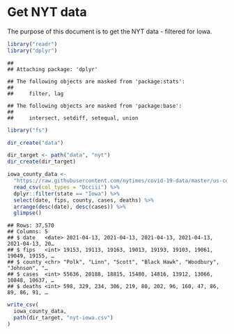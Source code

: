Get NYT data
================

The purpose of this document is to get the NYT data - filtered for Iowa.

``` r
library("readr")
library("dplyr")
```

    ## 
    ## Attaching package: 'dplyr'

    ## The following objects are masked from 'package:stats':
    ## 
    ##     filter, lag

    ## The following objects are masked from 'package:base':
    ## 
    ##     intersect, setdiff, setequal, union

``` r
library("fs")
```

``` r
dir_create("data")

dir_target <- path("data", "nyt")
dir_create(dir_target)
```

``` r
iowa_county_data <- 
  "https://raw.githubusercontent.com/nytimes/covid-19-data/master/us-counties.csv" %>%
  read_csv(col_types = "Dcciii") %>%
  dplyr::filter(state == "Iowa") %>%
  select(date, fips, county, cases, deaths) %>%
  arrange(desc(date), desc(cases)) %>%
  glimpse()
```

    ## Rows: 37,570
    ## Columns: 5
    ## $ date   <date> 2021-04-13, 2021-04-13, 2021-04-13, 2021-04-13, 2021-04-13, 20…
    ## $ fips   <int> 19153, 19113, 19163, 19013, 19193, 19103, 19061, 19049, 19155, …
    ## $ county <chr> "Polk", "Linn", "Scott", "Black Hawk", "Woodbury", "Johnson", "…
    ## $ cases  <int> 55636, 20188, 18815, 15480, 14816, 13912, 13066, 10848, 10637, …
    ## $ deaths <int> 598, 329, 234, 306, 219, 80, 202, 96, 160, 47, 86, 89, 86, 91, …

``` r
write_csv(
  iowa_county_data,
  path(dir_target, "nyt-iowa.csv")
)
```
